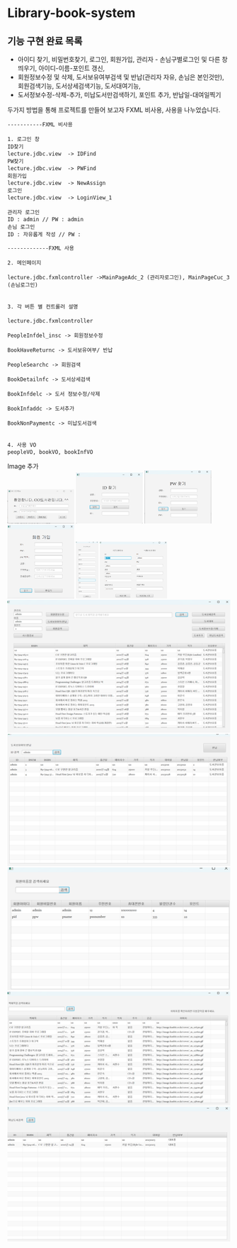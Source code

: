# Library-book-system

## 기능 구현 완료 목록

- 아이디 찾기, 비밀번호찾기, 로그인, 회원가입, 관리자 - 손님구별로그인 및 다른 창 띄우기, 아이디-이름-포인트 갱신,    
- 회원정보수정 및 삭제, 도서보유여부검색 및 반납(관리자 자유, 손님은 본인것만), 회원검색기능, 도서상세검색기능, 도서대여기능,    
- 도서정보수정-삭제-추가, 미납도서만검색하기, 포인트 추가, 반납일-대여일찍기   

두가지 방법을 통해 프로젝트를 만들어 보고자 FXML 비사용, 사용을 나누었습니다.   

```
-----------FXML 비사용

1. 로그인 창
ID찾기
lecture.jdbc.view  -> IDFind
PW찾기
lecture.jdbc.view  -> PWFind
회원가입
lecture.jdbc.view  -> NewAssign
로그인
lecture.jdbc.view  -> LoginView_1

관리자 로그인 
ID : admin // PW : admin 
손님 로그인
ID : 자유롭게 작성 // PW : 
```

```
-------------FXML 사용

2. 메인페이지

lecture.jdbc.fxmlcontroller ->MainPageAdc_2 (관리자로그인), MainPageCuc_3 (손님로그인)


3. 각 버튼 별 컨트롤러 설명

lecture.jdbc.fxmlcontroller

PeopleInfdel_insc -> 회원정보수정

BookHaveReturnc -> 도서보유여부/ 반납           

PeopleSearchc -> 회원검색

BookDetailnfc -> 도서상세검색

BookInfdelc -> 도서 정보수정/삭제

BookInfaddc -> 도서추가

BookNonPaymentc -> 미납도서검색


4. 사용 VO
peopleVO, bookVO, bookInfVO
```

Image 추가   
<img src = "Loginview.png" width="30%" height="30%">
<img src = "Idfind.png" width="30%" height="30%">
<img src = "Pwfing.png" width="30%" height="30%">
<img src = "Newassign.png" width="30%" height="30%">
<img src = "Bookadd.png" width="10%" height="10%">
<img src = "peopleinf.png" width="30%" height="30%">
<img src = "Mainpage.png">
<img src = "Bookreturn.png">
<img src = "Peoplesearch.png">
<img src = "bookdetail.png">
<img src = "Booknoreturn.png">

